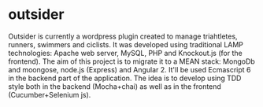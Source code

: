 # outsider

Outsider is currently a wordpress plugin created to manage triahtletes, runners, swimmers and ciclists. It was developed using traditional LAMP technologies: Apache web server, MySQL, PHP and Knockout.js (for the frontend). The aim of this project is to migrate it to a MEAN stack: MongoDb and moongose, node.js (Express) and Angular 2. It'll be used Ecmascript 6 in the backend part of the application. The idea is to develop using TDD style both in the backend (Mocha+chai) as well as in the frontend (Cucumber+Selenium js).